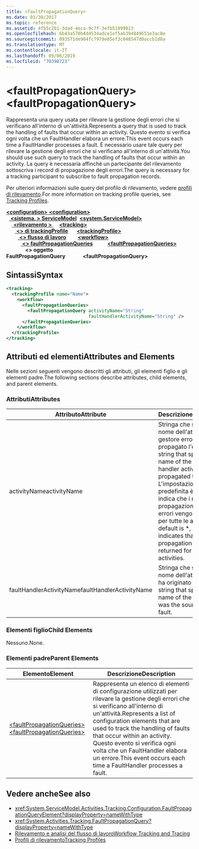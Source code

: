 ```yaml
---
title: <faultPropagationQuery>
ms.date: 03/30/2017
ms.topic: reference
ms.assetid: 4fb5c2b1-3dad-4eca-9c7f-3efb51899813
ms.openlocfilehash: 6b43a570b4d4534adce1ef5ab394849651e3ac0e
ms.sourcegitcommit: 093571de904fc7979e85ef3c048547d0accb1d8a
ms.translationtype: MT
ms.contentlocale: it-IT
ms.lasthandoff: 09/06/2019
ms.locfileid: "70398723"
---
```

# <a name="faultpropagationquery"></a><span data-ttu-id="36e82-101">\<faultPropagationQuery></span><span class="sxs-lookup"><span data-stu-id="36e82-101">\<faultPropagationQuery></span></span>

<span data-ttu-id="36e82-102">Rappresenta una query usata per rilevare la gestione degli errori che si verificano all'interno di un'attività.</span><span class="sxs-lookup"><span data-stu-id="36e82-102">Represents a query that is used to track the handling of faults that occur within an activity.</span></span>  <span data-ttu-id="36e82-103">Questo evento si verifica ogni volta che un FaultHandler elabora un errore.</span><span class="sxs-lookup"><span data-stu-id="36e82-103">This event occurs each time a FaultHandler processes a fault.</span></span> <span data-ttu-id="36e82-104">È necessario usare tale query per rilevare la gestione degli errori che si verificano all'interno di un'attività.</span><span class="sxs-lookup"><span data-stu-id="36e82-104">You should use such query to track the handling of faults that occur within an activity.</span></span> <span data-ttu-id="36e82-105">La query è necessaria affinché un partecipante del rilevamento sottoscriva i record di propagazione degli errori.</span><span class="sxs-lookup"><span data-stu-id="36e82-105">The query is necessary for a  tracking participant to subscribe to fault propagation records.</span></span>

 <span data-ttu-id="36e82-106">Per ulteriori informazioni sulle query del profilo di rilevamento, vedere [profili di rilevamento](../../../windows-workflow-foundation/tracking-profiles.md).</span><span class="sxs-lookup"><span data-stu-id="36e82-106">For more information on tracking profile queries, see [Tracking Profiles](../../../windows-workflow-foundation/tracking-profiles.md).</span></span>

<span data-ttu-id="36e82-107">[ **\<configuration>** ](../configuration-element.md)</span><span class="sxs-lookup"><span data-stu-id="36e82-107">[**\<configuration>**](../configuration-element.md)</span></span>\
<span data-ttu-id="36e82-108">&nbsp;&nbsp;[ **\<sistema. > ServiceModel**](system-servicemodel-of-workflow.md)</span><span class="sxs-lookup"><span data-stu-id="36e82-108">&nbsp;&nbsp;[**\<system.ServiceModel>**](system-servicemodel-of-workflow.md)</span></span>\
<span data-ttu-id="36e82-109">&nbsp;&nbsp;&nbsp;&nbsp;[ **\<rilevamento >** ](tracking.md)</span><span class="sxs-lookup"><span data-stu-id="36e82-109">&nbsp;&nbsp;&nbsp;&nbsp;[**\<tracking>**](tracking.md)</span></span>\
<span data-ttu-id="36e82-110">&nbsp;&nbsp;&nbsp;&nbsp;&nbsp;&nbsp;[ **\<> di trackingProfile**](trackingprofile.md)</span><span class="sxs-lookup"><span data-stu-id="36e82-110">&nbsp;&nbsp;&nbsp;&nbsp;&nbsp;&nbsp;[**\<trackingProfile>**](trackingprofile.md)</span></span>\
<span data-ttu-id="36e82-111">&nbsp;&nbsp;&nbsp;&nbsp;&nbsp;&nbsp;&nbsp;&nbsp;[ **\<> flusso di lavoro**](workflow.md)</span><span class="sxs-lookup"><span data-stu-id="36e82-111">&nbsp;&nbsp;&nbsp;&nbsp;&nbsp;&nbsp;&nbsp;&nbsp;[**\<workflow>**](workflow.md)</span></span>\
<span data-ttu-id="36e82-112">&nbsp;&nbsp;&nbsp;&nbsp;&nbsp;&nbsp;&nbsp;&nbsp;&nbsp;&nbsp;[ **\<> faultPropagationQueries**](faultpropagationqueries.md)</span><span class="sxs-lookup"><span data-stu-id="36e82-112">&nbsp;&nbsp;&nbsp;&nbsp;&nbsp;&nbsp;&nbsp;&nbsp;&nbsp;&nbsp;[**\<faultPropagationQueries>**](faultpropagationqueries.md)</span></span>\
<span data-ttu-id="36e82-113">&nbsp;&nbsp;&nbsp;&nbsp;&nbsp;&nbsp;&nbsp;&nbsp;&nbsp;&nbsp;&nbsp;&nbsp; **\<> oggetto FaultPropagationQuery**</span><span class="sxs-lookup"><span data-stu-id="36e82-113">&nbsp;&nbsp;&nbsp;&nbsp;&nbsp;&nbsp;&nbsp;&nbsp;&nbsp;&nbsp;&nbsp;&nbsp;**\<faultPropagationQuery>**</span></span>

## <a name="syntax"></a><span data-ttu-id="36e82-114">Sintassi</span><span class="sxs-lookup"><span data-stu-id="36e82-114">Syntax</span></span>

```xml
<tracking>
  <trackingProfile name="Name">
    <workflow>
      <faultPropagationQueries>
        <faultPropagationQuery activityName="String"
                               faultHandlerActivityName="String" />
      </faultPropagationQueries>
    </workflow>
  </trackingProfile>
</tracking>
```

## <a name="attributes-and-elements"></a><span data-ttu-id="36e82-115">Attributi ed elementi</span><span class="sxs-lookup"><span data-stu-id="36e82-115">Attributes and Elements</span></span>

<span data-ttu-id="36e82-116">Nelle sezioni seguenti vengono descritti gli attributi, gli elementi figlio e gli elementi padre.</span><span class="sxs-lookup"><span data-stu-id="36e82-116">The following sections describe attributes, child elements, and parent elements.</span></span>

### <a name="attributes"></a><span data-ttu-id="36e82-117">Attributi</span><span class="sxs-lookup"><span data-stu-id="36e82-117">Attributes</span></span>

|<span data-ttu-id="36e82-118">Attributo</span><span class="sxs-lookup"><span data-stu-id="36e82-118">Attribute</span></span>|<span data-ttu-id="36e82-119">Descrizione</span><span class="sxs-lookup"><span data-stu-id="36e82-119">Description</span></span>|
|---------------|-----------------|
|<span data-ttu-id="36e82-120">activityName</span><span class="sxs-lookup"><span data-stu-id="36e82-120">activityName</span></span>|<span data-ttu-id="36e82-121">Stringa che specifica il nome dell'attività del gestore errori che ha propagato l'errore.</span><span class="sxs-lookup"><span data-stu-id="36e82-121">A string that specifies the name of the fault handler activity that propagated the fault.</span></span> <span data-ttu-id="36e82-122">L'impostazione predefinita è \* che indica che i record di propagazione degli errori vengono restituiti per tutte le attività.</span><span class="sxs-lookup"><span data-stu-id="36e82-122">The default is \*, which indicates that fault propagation records are returned for all activities.</span></span>|
|<span data-ttu-id="36e82-123">faultHandlerActivityName</span><span class="sxs-lookup"><span data-stu-id="36e82-123">faultHandlerActivityName</span></span>|<span data-ttu-id="36e82-124">Stringa che specifica il nome dell'attività che ha originato l'errore.</span><span class="sxs-lookup"><span data-stu-id="36e82-124">A string that specifies the name of the activity that was the source of the fault.</span></span>|

### <a name="child-elements"></a><span data-ttu-id="36e82-125">Elementi figlio</span><span class="sxs-lookup"><span data-stu-id="36e82-125">Child Elements</span></span>

<span data-ttu-id="36e82-126">Nessuno.</span><span class="sxs-lookup"><span data-stu-id="36e82-126">None.</span></span>

### <a name="parent-elements"></a><span data-ttu-id="36e82-127">Elementi padre</span><span class="sxs-lookup"><span data-stu-id="36e82-127">Parent Elements</span></span>

|<span data-ttu-id="36e82-128">Elemento</span><span class="sxs-lookup"><span data-stu-id="36e82-128">Element</span></span>|<span data-ttu-id="36e82-129">Descrizione</span><span class="sxs-lookup"><span data-stu-id="36e82-129">Description</span></span>|
|-------------|-----------------|
|[<span data-ttu-id="36e82-130">\<faultPropagationQueries></span><span class="sxs-lookup"><span data-stu-id="36e82-130">\<faultPropagationQueries></span></span>](faultpropagationqueries.md)|<span data-ttu-id="36e82-131">Rappresenta un elenco di elementi di configurazione utilizzati per rilevare la gestione degli errori che si verificano all'interno di un'attività.</span><span class="sxs-lookup"><span data-stu-id="36e82-131">Represents a list of configuration elements that are used to track the handling of faults that occur within an activity.</span></span>  <span data-ttu-id="36e82-132">Questo evento si verifica ogni volta che un FaultHandler elabora un errore.</span><span class="sxs-lookup"><span data-stu-id="36e82-132">This event occurs each time a FaultHandler processes a fault.</span></span>|

## <a name="see-also"></a><span data-ttu-id="36e82-133">Vedere anche</span><span class="sxs-lookup"><span data-stu-id="36e82-133">See also</span></span>

- <xref:System.ServiceModel.Activities.Tracking.Configuration.FaultPropagationQueryElement?displayProperty=nameWithType>
- <xref:System.Activities.Tracking.FaultPropagationQuery?displayProperty=nameWithType>
- [<span data-ttu-id="36e82-134">Rilevamento e analisi del flusso di lavoro</span><span class="sxs-lookup"><span data-stu-id="36e82-134">Workflow Tracking and Tracing</span></span>](../../../windows-workflow-foundation/workflow-tracking-and-tracing.md)
- [<span data-ttu-id="36e82-135">Profili di rilevamento</span><span class="sxs-lookup"><span data-stu-id="36e82-135">Tracking Profiles</span></span>](../../../windows-workflow-foundation/tracking-profiles.md)
